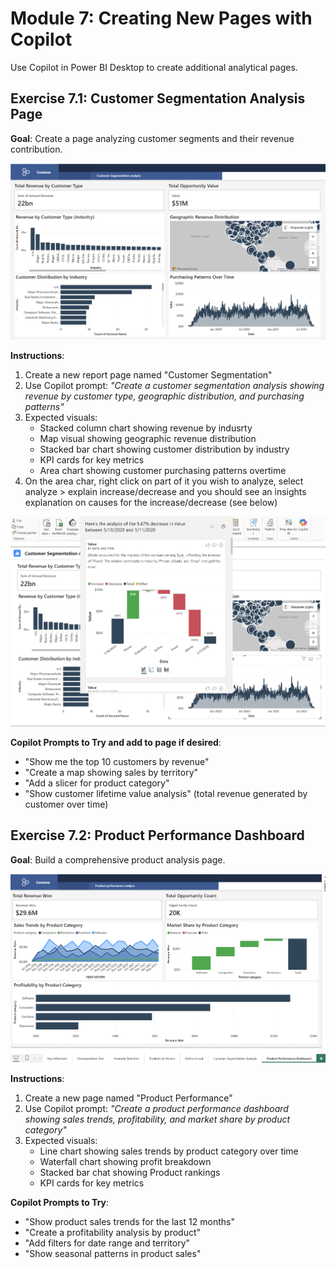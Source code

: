 # Module 7: Creating New Pages with Copilot

Use Copilot in Power BI Desktop to create additional analytical pages.

## Exercise 7.1: Customer Segmentation Analysis Page
**Goal**: Create a page analyzing customer segments and their revenue contribution.

![Customer segmentation analysis dashboard](https://github.com/alipouw13/ai-powerbi/blob/main/images/customer-seg.png)

**Instructions**:
1. Create a new report page named "Customer Segmentation"
2. Use Copilot prompt: *"Create a customer segmentation analysis showing revenue by customer type, geographic distribution, and purchasing patterns"*
3. Expected visuals:
   - Stacked column chart showing revenue by indusrty
   - Map visual showing geographic revenue distribution
   - Stacked bar chart showing customer distribution by industry
   - KPI cards for key metrics
   - Area chart showing customer purchasing patterns overtime
4. On the area char, right click on part of it you wish to analyze, select analyze > explain increase/decrease and you should see an insights explanation on causes for the increase/decrease (see below)

![Area chart insights](https://github.com/alipouw13/ai-powerbi/blob/main/images/insights-area-chart.png)

**Copilot Prompts to Try and add to page if desired**:
- "Show me the top 10 customers by revenue"
- "Create a map showing sales by territory"
- "Add a slicer for product category"
- "Show customer lifetime value analysis" (total revenue generated by customer over time)

## Exercise 7.2: Product Performance Dashboard
**Goal**: Build a comprehensive product analysis page.

![Product performance dashboard](https://github.com/alipouw13/ai-powerbi/blob/main/images/product-perf.png)

**Instructions**:
1. Create a new page named "Product Performance"
2. Use Copilot prompt: *"Create a product performance dashboard showing sales trends, profitability, and market share by product category"*
3. Expected visuals:
   - Line chart showing sales trends by product category over time
   - Waterfall chart showing profit breakdown
   - Stacked bar chat showing Product rankings
   - KPI cards for key metrics

**Copilot Prompts to Try**:
- "Show product sales trends for the last 12 months"
- "Create a profitability analysis by product"
- "Add filters for date range and territory"
- "Show seasonal patterns in product sales"
